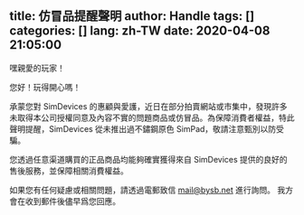 title: 仿冒品提醒聲明
author: Handle
tags: []
categories: []
lang: zh-TW
date: 2020-04-08 21:05:00
---
嘿親愛的玩家！

您好！玩得開心嗎！

承蒙您對 SimDevices 的惠顧與愛護，近日在部分拍賣網站或市集中，發現許多未取得本公司授權同意及內容不實的問題商品或仿冒品。為保障消費者權益，特此聲明提醒，SimDevices 從未推出過不鏽鋼原色 SimPad，敬請注意甄別以防受騙。

您透過任意渠道購買的正品商品均能夠確實獲得來自 SimDevices 提供的良好的售後服務，並保障相關消費權益。

如果您有任何疑慮或相關問題，請透過電郵致信 mail@bysb.net 進行詢問。
我方會在收到郵件後儘早爲您回應。